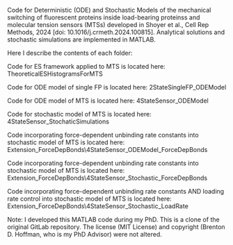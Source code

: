Code for Deterministic (ODE) and Stochastic Models of the mechanical switching of fluorescent proteins inside load-bearing proteinss and molecular tension sensors (MTSs) developed in Shoyer et al., Cell Rep Methods, 2024 [doi: 10.1016/j.crmeth.2024.100815]. Analytical solutions and stochastic simulations are implemented in MATLAB.

Here I describe the contents of each folder:

Code for ES framework applied to MTS is located here:
TheoreticalESHistogramsForMTS

Code for ODE model of single FP is located here:
2StateSingleFP_ODEModel

Code for ODE model of MTS is located here:
4StateSensor_ODEModel

Code for stochastic model of MTS is located here:
4StateSensor_StochaticSimulations

Code incorporating force-dependent unbinding rate constants into stochastic model of MTS is located here:
Extension_ForceDepBonds\4StateSensor_ODEModel_ForceDepBonds

Code incorporating force-dependent unbinding rate constants into stochastic model of MTS is located here:
Extension_ForceDepBonds\4StateSensor_Stochastic_ForceDepBonds

Code incorporating force-dependent unbinding rate constants AND loading rate control into stochastic model of MTS is located here:
Extension_ForceDepBonds\4StateSensor_Stochastic_LoadRate

Note: I developed this MATLAB code during my PhD. This is a clone of the original GitLab repository. The license (MIT License) and copyright (Brenton D. Hoffman, who is my PhD Advisor) were not altered.
